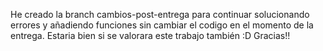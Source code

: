 He creado la branch cambios-post-entrega para continuar solucionando errores y añadiendo funciones sin cambiar el codigo en el momento de la entrega.
Estaria bien si se valorara este trabajo también :D Gracias!!
